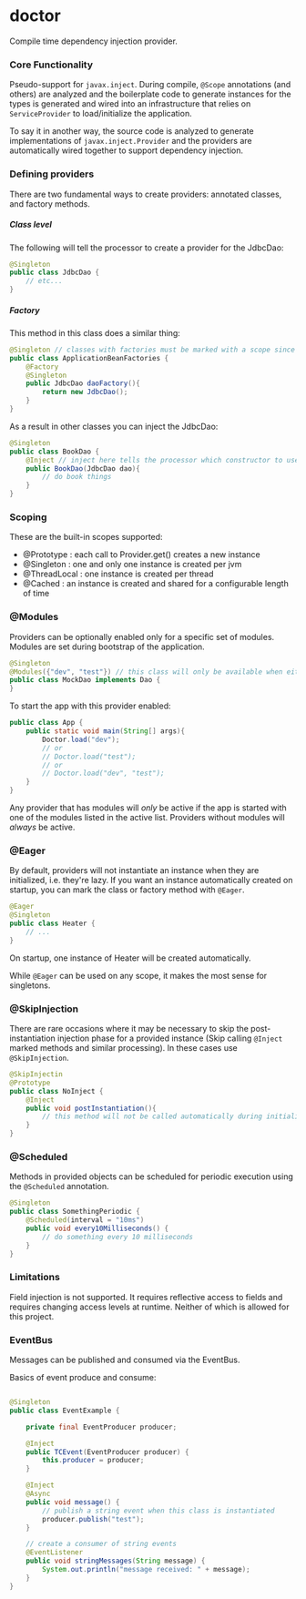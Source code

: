 # doctor
Compile time dependency injection provider.

### Core Functionality
Pseudo-support for `javax.inject`. During compile, `@Scope` annotations (and others) are analyzed and the boilerplate
code to generate instances for the types is generated and wired into an infrastructure that relies on `ServiceProvider`
to load/initialize the application. 

To say it in another way, the source code is analyzed to generate implementations of `javax.inject.Provider` and the
providers are automatically wired together to support dependency injection.

### Defining providers
There are two fundamental ways to create providers: annotated classes, and factory methods.

##### Class level
The following will tell the processor to create a provider for the JdbcDao:
```java
@Singleton
public class JdbcDao {
    // etc...
}
```

##### Factory
This method in this class does a similar thing:
```java
@Singleton // classes with factories must be marked with a scope since they themselves will be exposed via a Provider
public class ApplicationBeanFactories {
    @Factory
    @Singleton 
    public JdbcDao daoFactory(){
        return new JdbcDao();
    }
}
```

As a result in other classes you can inject the JdbcDao:
```java
@Singleton
public class BookDao {
    @Inject // inject here tells the processor which constructor to use for dependency injection
    public BookDao(JdbcDao dao){
        // do book things
    }
}
```

### Scoping
These are the built-in scopes supported:
- @Prototype : each call to Provider.get() creates a new instance
- @Singleton : one and only one instance is created per jvm
- @ThreadLocal : one instance is created per thread
- @Cached : an instance is created and shared for a configurable length of time


### @Modules
Providers can be optionally enabled only for a specific set of modules. 
Modules are set during bootstrap of the application.
```java
@Singleton
@Modules({"dev", "test"}) // this class will only be available when either the "dev" or "test" modules is active.
public class MockDao implements Dao {
}
```

To start the app with this provider enabled:
```java
public class App {
    public static void main(String[] args){
        Doctor.load("dev");
        // or
        // Doctor.load("test");
        // or
        // Doctor.load("dev", "test");
    }   
}
```

Any provider that has modules will _only_ be active if the app is started with one of the modules listed in the active list.
Providers without modules will _always_ be active. 

### @Eager
By default, providers will not instantiate an instance when they are initialized, i.e. they're lazy. If you want an
instance automatically created on startup, you can mark the class or factory method with `@Eager`.
```java
@Eager
@Singleton
public class Heater {
    // ...
}
```
On startup, one instance of Heater will be created automatically. 

While `@Eager` can be used on any scope, it makes the most sense for singletons.


### @SkipInjection
There are rare occasions where it may be necessary to skip the post-instantiation injection phase for a provided instance
(Skip calling `@Inject` marked methods and similar processing). In these cases use `@SkipInjection`.
```java
@SkipInjectin
@Prototype
public class NoInject {
    @Inject
    public void postInstantiation(){
        // this method will not be called automatically during initialization
    }
}
```


### @Scheduled
Methods in provided objects can be scheduled for periodic execution using the `@Scheduled` annotation.
```java
@Singleton
public class SomethingPeriodic {
    @Scheduled(interval = "10ms")
    public void every10Milliseconds() {
        // do something every 10 milliseconds
    }
}
```

### Limitations

Field injection is not supported. It requires reflective access to fields and requires changing access levels at
runtime. Neither of which is allowed for this project.

### EventBus

Messages can be published and consumed via the EventBus.

Basics of event produce and consume:

```java

@Singleton
public class EventExample {

    private final EventProducer producer;

    @Inject
    public TCEvent(EventProducer producer) {
        this.producer = producer;
    }

    @Inject
    @Async
    public void message() {
        // publish a string event when this class is instantiated 
        producer.publish("test");
    }

    // create a consumer of string events
    @EventListener
    public void stringMessages(String message) {
        System.out.println("message received: " + message);
    }
}
```
